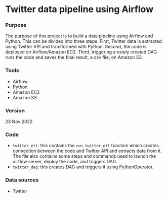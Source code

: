 # Twitter data pipeline using Airflow 

### Purpose
The purpose of this project is to build a data pipeline using Airflow and Python. This can be divided into three steps. First, Twitter data is extracted using Twitter API and transformed with Python. Second, the code is deployed on Airflow/Amazon EC2. Third, triggering a newly created DAG runs the code and saves the final result, a csv file, on Amazon S3.

### Tools
- Airflow
- Python
- Amazon EC2
- Amazon S3

### Version
23 Nov 2022

### Code
- `twitter_etl`: this contains the `run_twitter_etl` function which creates connection between the code and Twitter API and extracts data from it. The file also contains some steps and commands used to launch the airflow server, deploy the code, and triggers DAG.
- `twitter_dag`: this creates DAG and triggers it using PythonOperator.

### Data sources
- Twitter


